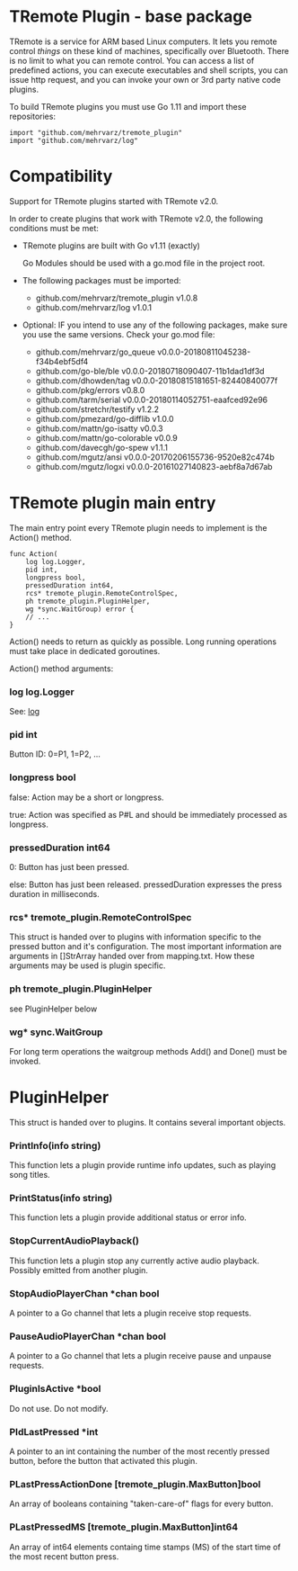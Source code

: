 # TRemote Plugin - base package

TRemote is a service for ARM based Linux computers. It lets you remote control *things* on these kind of machines, specifically over Bluetooth. There is no limit to what you can remote control. You can access a list of predefined actions, you can execute executables and shell scripts, you can issue http request, and you can invoke your own or 3rd party native code plugins.

To build TRemote plugins you must use Go 1.11 and import these repositories:

```
import "github.com/mehrvarz/tremote_plugin"
import "github.com/mehrvarz/log"
```

# Compatibility

Support for TRemote plugins started with TRemote v2.0.

In order to create plugins that work with TRemote v2.0, the following conditions must be met:

- TRemote plugins are built with Go v1.11 (exactly)

  Go Modules should be used with a go.mod file in the project root.

- The following packages must be imported:

  - github.com/mehrvarz/tremote_plugin v1.0.8
  - github.com/mehrvarz/log v1.0.1

- Optional: IF you intend to use any of the following packages, make sure you use the same versions. Check your go.mod file:

  - github.com/mehrvarz/go_queue v0.0.0-20180811045238-f34b4ebf5df4
  - github.com/go-ble/ble v0.0.0-20180718090407-11b1dad1df3d
  - github.com/dhowden/tag v0.0.0-20180815181651-82440840077f
  - github.com/pkg/errors v0.8.0
  - github.com/tarm/serial v0.0.0-20180114052751-eaafced92e96
  - github.com/stretchr/testify v1.2.2
  - github.com/pmezard/go-difflib v1.0.0
  - github.com/mattn/go-isatty v0.0.3
  - github.com/mattn/go-colorable v0.0.9 
  - github.com/davecgh/go-spew v1.1.1
  - github.com/mgutz/ansi v0.0.0-20170206155736-9520e82c474b
  - github.com/mgutz/logxi v0.0.0-20161027140823-aebf8a7d67ab



# TRemote plugin main entry

The main entry point every TRemote plugin needs to implement is the Action() method.

```
func Action(
	log log.Logger,
	pid int,
	longpress bool,
	pressedDuration int64,
	rcs* tremote_plugin.RemoteControlSpec,
	ph tremote_plugin.PluginHelper,
	wg *sync.WaitGroup) error {
	// ...
}
```

Action() needs to return as quickly as possible.
Long running operations must take place in dedicated goroutines.

Action() method arguments:

### log log.Logger

See: [log](https://godoc.org/github.com/alexcesaro/log)

### pid int

Button ID: 0=P1, 1=P2, ...

### longpress bool

false: Action may be a short or longpress.

true: Action was specified as P#L and should be immediately processed as longpress.

### pressedDuration int64

0: Button has just been pressed.

else: Button has just been released. pressedDuration expresses the press duration in milliseconds.

### rcs* tremote_plugin.RemoteControlSpec

This struct is handed over to plugins with information specific to the pressed button and it's configuration. 
The most important information are arguments in []StrArray handed over from mapping.txt. 
How these arguments may be used is plugin specific.

### ph tremote_plugin.PluginHelper

see PluginHelper below

### wg* sync.WaitGroup

For long term operations the waitgroup methods Add() and Done() must be invoked.


# PluginHelper

This struct is handed over to plugins. It contains several important objects. 

### PrintInfo(info string)

This function lets a plugin provide runtime info updates, such as playing song titles.

### PrintStatus(info string)

This function lets a plugin provide additional status or error info.

### StopCurrentAudioPlayback()

This function lets a plugin stop any currently active audio playback. Possibly emitted from another plugin.

### StopAudioPlayerChan *chan bool

A pointer to a Go channel that lets a plugin receive stop requests.

### PauseAudioPlayerChan *chan bool

A pointer to a Go channel that lets a plugin receive pause and unpause requests.

### PluginIsActive *bool

Do not use. Do not modify.

### PIdLastPressed *int

A pointer to an int containing the number of the most recently pressed button, before the button that activated this plugin.

### PLastPressActionDone [tremote_plugin.MaxButton]bool

An array of booleans containing "taken-care-of" flags for every button.

### PLastPressedMS [tremote_plugin.MaxButton]int64

An array of int64 elements containg time stamps (MS) of the start time of the most recent button press.

